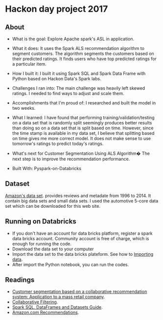 # Hackon day project 2017

## About
* What is the goal:
Explore Apache spark's ASL in application.

* What it does: 
It uses the Spark ALS recommendation algorithm to segment customers. The algorithm segments the customers based on their predicted ratings. It finds users who have top predicted ratings for a particular item.

* How I built it:
I built it using Spark SQL and Spark Data Frame with Python based on Hackon Data's Spark labs.

* Challenges I ran into:
The main challenge was heavily left skewed ratings. I needed to find ways to adjust and scale them.

* Accomplishments that I'm proud of:
I researched and built the model in two weeks.

* What I learned:
I have found that performing training/validation/testing on a data set that is randomly split seemingly produces better results than doing so on a data set that is split based on time. However, since the time stamp is available in my data set, I believe that splitting based on time gives me more correct model. It does not make sense to use tomorrow's ratings to predict today's ratings.

* What's next for Customer Segmentation Using ALS Algorithm�
The next step is to improve the recommendation performance.

* Built With:
Pyspark-on-Databricks

## Dataset
[Amazon's data set](http://jmcauley.ucsd.edu/data/amazon/). provides reviews and metadate from 1996 to 2014. It contain big data sets and small data sets. I used the automotive 5-core data set which can be downloaded for this web site.


## Running on Databricks
- If you don't have an account for data bricks platform, register a spark data bricks account. Community account is free of charge, which is enough for running the code.
- Download the data set to your computer
- Import the data set to the data bricks plateform. See how to [Importing data](https://docs.databricks.com/user-guide/importing-data.html). 
- After import the Python notebook, you can run the codes.


## Readings
- [Customer segmentation based on a collaborative recommendation system: Application to a mass retail company](https://www.ig.fpms.ac.be/sites/default/files/Customer%20segmentation%20based%20on%20a%20collaborative%20recommendation%20system:%20Application%20to%20a%20mass%20retail%20company_0.pdf).
- [Collaborative Filtering](http://spark.apache.org/docs/2.2.0/mllib-collaborative-filtering.html#collaborative-filtering).
- [Spark SQL, DataFrames and Datasets Guide](http://spark.apache.org/docs/latest/sql-programming-guide.html).
- [Amazon.com Recommendations](https://www.cs.umd.edu/~samir/498/Amazon-Recommendations.pdf).

